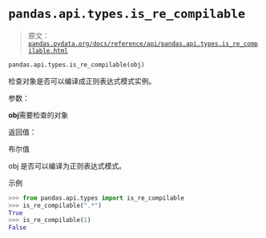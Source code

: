 # `pandas.api.types.is_re_compilable`

> 原文：[`pandas.pydata.org/docs/reference/api/pandas.api.types.is_re_compilable.html`](https://pandas.pydata.org/docs/reference/api/pandas.api.types.is_re_compilable.html)

```py
pandas.api.types.is_re_compilable(obj)
```

检查对象是否可以编译成正则表达式模式实例。

参数：

**obj**需要检查的对象

返回值：

布尔值

obj 是否可以编译为正则表达式模式。

示例

```py
>>> from pandas.api.types import is_re_compilable
>>> is_re_compilable(".*")
True
>>> is_re_compilable(1)
False 
```
